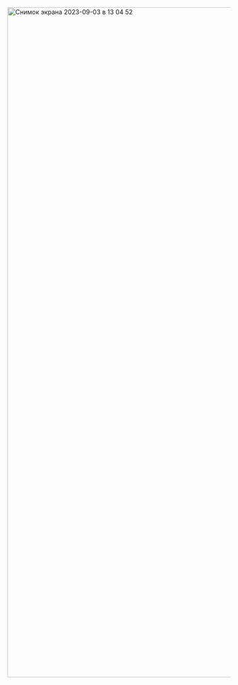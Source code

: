 <img width="1512" alt="Снимок экрана 2023-09-03 в 13 04 52" src="https://github.com/EvgeniyKaravaev/My-Books/assets/68070837/d6ae0e2d-e189-451a-83c3-4a04fb4e62b3">
